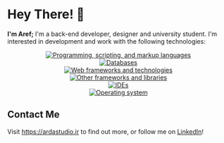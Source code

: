 # Hey There! 👋

**I'm Aref;** I'm a back-end developer, designer and university student. I'm interested in development and work with the following technologies:

<div align="center">
  <a href="#">
    <img src="https://skillicons.dev/icons?i=html,css,js,py,go,c,latex" alt="Programming, scripting, and markup languages"><br>
    <img src="https://skillicons.dev/icons?i=mysql,postgres,sqlite,mongodb,redis" alt="Databases"><br>
    <img src="https://skillicons.dev/icons?i=bootstrap,jquery,django,flask,fastapi,wordpress" alt="Web frameworks and technologies"><br>
    <img src="https://skillicons.dev/icons?i=qt,pytorch,tensorflow,sklearn" alt="Other frameworks and libraries"><br>
    <img src="https://skillicons.dev/icons?i=vscode,neovim,vim,figma,xd,ai,ps" alt="IDEs"><br>
    <img src="https://skillicons.dev/icons?i=windows,linux,bsd" alt="Operating system">
  </a>
</div>

## Contact Me

Visit <https://ardastudio.ir> to find out more, or follow me on [LinkedIn](https://www.linkedin.com/in/aref-daei)!

<!---
- 👋 Hi, I’m @aref-daei
- 👀 I’m interested in ...
- 🌱 I’m currently learning ...
- 💞️ I’m looking to collaborate on ...
- 📫 How to reach me ...
- 😄 Pronouns: ...
- ⚡ Fun fact: ...
--->
